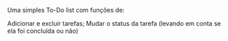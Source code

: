 Uma simples To-Do list com funções de:

Adicionar e excluir tarefas;
Mudar o status da tarefa (levando em conta se ela foi concluída ou não)
